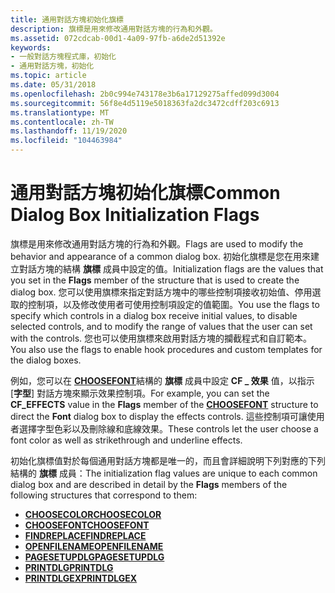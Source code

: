 ```yaml
---
title: 通用對話方塊初始化旗標
description: 旗標是用來修改通用對話方塊的行為和外觀。
ms.assetid: 072cdcab-00d1-4a09-97fb-a6de2d51392e
keywords:
- 一般對話方塊程式庫，初始化
- 通用對話方塊，初始化
ms.topic: article
ms.date: 05/31/2018
ms.openlocfilehash: 2b0c994e743178e3b6a17129275affed099d3004
ms.sourcegitcommit: 56f8e4d5119e5018363fa2dc3472cdff203c6913
ms.translationtype: MT
ms.contentlocale: zh-TW
ms.lasthandoff: 11/19/2020
ms.locfileid: "104463984"
---
```

# <a name="common-dialog-box-initialization-flags"></a><span data-ttu-id="b3514-105">通用對話方塊初始化旗標</span><span class="sxs-lookup"><span data-stu-id="b3514-105">Common Dialog Box Initialization Flags</span></span>

<span data-ttu-id="b3514-106">旗標是用來修改通用對話方塊的行為和外觀。</span><span class="sxs-lookup"><span data-stu-id="b3514-106">Flags are used to modify the behavior and appearance of a common dialog box.</span></span> <span data-ttu-id="b3514-107">初始化旗標是您在用來建立對話方塊的結構 **旗標** 成員中設定的值。</span><span class="sxs-lookup"><span data-stu-id="b3514-107">Initialization flags are the values that you set in the **Flags** member of the structure that is used to create the dialog box.</span></span> <span data-ttu-id="b3514-108">您可以使用旗標來指定對話方塊中的哪些控制項接收初始值、停用選取的控制項，以及修改使用者可使用控制項設定的值範圍。</span><span class="sxs-lookup"><span data-stu-id="b3514-108">You use the flags to specify which controls in a dialog box receive initial values, to disable selected controls, and to modify the range of values that the user can set with the controls.</span></span> <span data-ttu-id="b3514-109">您也可以使用旗標來啟用對話方塊的攔截程式和自訂範本。</span><span class="sxs-lookup"><span data-stu-id="b3514-109">You also use the flags to enable hook procedures and custom templates for the dialog boxes.</span></span>

<span data-ttu-id="b3514-110">例如，您可以在 [**CHOOSEFONT**](/windows/win32/api/commdlg/ns-commdlg-choosefonta)結構的 **旗標** 成員中設定 **CF \_ 效果** 值，以指示 [**字型**] 對話方塊來顯示效果控制項。</span><span class="sxs-lookup"><span data-stu-id="b3514-110">For example, you can set the **CF\_EFFECTS** value in the **Flags** member of the [**CHOOSEFONT**](/windows/win32/api/commdlg/ns-commdlg-choosefonta) structure to direct the **Font** dialog box to display the effects controls.</span></span> <span data-ttu-id="b3514-111">這些控制項可讓使用者選擇字型色彩以及刪除線和底線效果。</span><span class="sxs-lookup"><span data-stu-id="b3514-111">These controls let the user choose a font color as well as strikethrough and underline effects.</span></span>

<span data-ttu-id="b3514-112">初始化旗標值對於每個通用對話方塊都是唯一的，而且會詳細說明下列對應的下列結構的 **旗標** 成員：</span><span class="sxs-lookup"><span data-stu-id="b3514-112">The initialization flag values are unique to each common dialog box and are described in detail by the **Flags** members of the following structures that correspond to them:</span></span>

-   [<span data-ttu-id="b3514-113">**CHOOSECOLOR**</span><span class="sxs-lookup"><span data-stu-id="b3514-113">**CHOOSECOLOR**</span></span>](/windows/win32/api/commdlg/ns-commdlg-choosecolora-r1)
-   [<span data-ttu-id="b3514-114">**CHOOSEFONT**</span><span class="sxs-lookup"><span data-stu-id="b3514-114">**CHOOSEFONT**</span></span>](/windows/win32/api/commdlg/ns-commdlg-choosefonta)
-   [<span data-ttu-id="b3514-115">**FINDREPLACE**</span><span class="sxs-lookup"><span data-stu-id="b3514-115">**FINDREPLACE**</span></span>](/windows/win32/api/commdlg/ns-commdlg-findreplacea)
-   [<span data-ttu-id="b3514-116">**OPENFILENAME**</span><span class="sxs-lookup"><span data-stu-id="b3514-116">**OPENFILENAME**</span></span>](/windows/win32/api/commdlg/ns-commdlg-openfilenamea)
-   [<span data-ttu-id="b3514-117">**PAGESETUPDLG**</span><span class="sxs-lookup"><span data-stu-id="b3514-117">**PAGESETUPDLG**</span></span>](/windows/win32/api/commdlg/ns-commdlg-pagesetupdlga)
-   [<span data-ttu-id="b3514-118">**PRINTDLG**</span><span class="sxs-lookup"><span data-stu-id="b3514-118">**PRINTDLG**</span></span>](/windows/win32/api/commdlg/ns-commdlg-printdlga)
-   [<span data-ttu-id="b3514-119">**PRINTDLGEX**</span><span class="sxs-lookup"><span data-stu-id="b3514-119">**PRINTDLGEX**</span></span>](/windows/win32/api/commdlg/ns-commdlg-printdlgexa)

 

 




